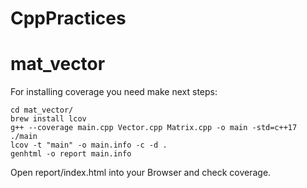 # CppPractices
 
# mat_vector
For installing coverage you need make next steps:

    cd mat_vector/
    brew install lcov
    g++ --coverage main.cpp Vector.cpp Matrix.cpp -o main -std=c++17
    ./main
    lcov -t "main" -o main.info -c -d .
    genhtml -o report main.info
   
Open report/index.html into your Browser and check coverage.
 
 
